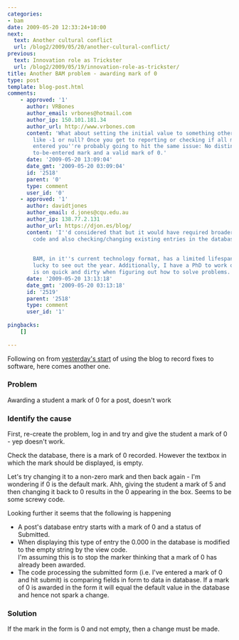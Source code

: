 ```yaml
---
categories:
- bam
date: 2009-05-20 12:33:24+10:00
next:
  text: Another cultural conflict
  url: /blog2/2009/05/20/another-cultural-conflict/
previous:
  text: Innovation role as Trickster
  url: /blog2/2009/05/19/innovation-role-as-trickster/
title: Another BAM problem - awarding mark of 0
type: post
template: blog-post.html
comments:
    - approved: '1'
      author: VRBones
      author_email: vrbones@hotmail.com
      author_ip: 150.101.181.34
      author_url: http://www.vrbones.com
      content: 'What about setting the initial value to something other than a valid mark,
        like -1 or null? Once you get to reporting or checking if all marks have been
        entered you''re probably going to hit the same issue: No distinction between a
        to-be-entered mark and a valid mark of 0.'
      date: '2009-05-20 13:09:04'
      date_gmt: '2009-05-20 03:09:04'
      id: '2518'
      parent: '0'
      type: comment
      user_id: '0'
    - approved: '1'
      author: davidtjones
      author_email: d.jones@cqu.edu.au
      author_ip: 138.77.2.131
      author_url: https://djon.es/blog/
      content: 'I''d considered that but it would have required broader changes to the
        code and also checking/changing existing entries in the database.
    
    
        BAM, in it''s current technology format, has a limited lifespan i.e. it will be
        lucky to see out the year. Additionally, I have a PhD to work on. Hence, the emphasis
        is on quick and dirty when figuring out how to solve problems.'
      date: '2009-05-20 13:13:18'
      date_gmt: '2009-05-20 03:13:18'
      id: '2519'
      parent: '2518'
      type: comment
      user_id: '1'
    
pingbacks:
    []
    
---
```

Following on from [yesterday's start](/blog2/2009/05/19/diagnosing-and-recording-a-problem-with-bam/) of using the blog to record fixes to software, here comes another one.

### Problem

Awarding a student a mark of 0 for a post, doesn't work

### Identify the cause

First, re-create the problem, log in and try and give the student a mark of 0 - yep doesn't work.

Check the database, there is a mark of 0 recorded. However the textbox in which the mark should be displayed, is empty.

Let's try changing it to a non-zero mark and then back again - I'm wondering if 0 is the default mark. Ahh, giving the student a mark of 5 and then changing it back to 0 results in the 0 appearing in the box. Seems to be some screwy code.

Looking further it seems that the following is happening

- A post's database entry starts with a mark of 0 and a status of Submitted.
- When displaying this type of entry the 0.000 in the database is modified to the empty string by the view code.  
    I'm assuming this is to stop the marker thinking that a mark of 0 has already been awarded.
- The code processing the submitted form (i.e. I've entered a mark of 0 and hit submit) is comparing fields in form to data in database. If a mark of 0 is awarded in the form it will equal the default value in the database and hence not spark a change.

### Solution

If the mark in the form is 0 and not empty, then a change must be made.